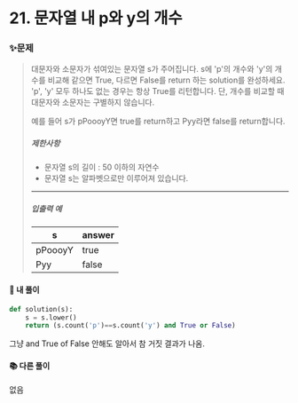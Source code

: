 # 21. 문자열 내 p와 y의 개수

### ✨문제

> 대문자와 소문자가 섞여있는 문자열 s가 주어집니다. s에 'p'의 개수와 'y'의 개수를 비교해 같으면 True, 다르면 False를 return 하는 solution를 완성하세요. 'p', 'y' 모두 하나도 없는 경우는 항상 True를 리턴합니다. 단, 개수를 비교할 때 대문자와 소문자는 구별하지 않습니다.
>
> 예를 들어 s가 pPoooyY면 true를 return하고 Pyy라면 false를 return합니다.
>
> ##### 제한사항
>
> - 문자열 s의 길이 : 50 이하의 자연수
> - 문자열 s는 알파벳으로만 이루어져 있습니다.
>
> ------
>
> ##### 입출력 예
>
> | s       | answer |
> | ------- | ------ |
> | pPoooyY | true   |
> | Pyy     | false  |



#### 🎈 내 풀이

```python
def solution(s):
    s = s.lower()
    return (s.count('p')==s.count('y') and True or False)
```

그냥 and True of False 안해도 알아서 참 거짓 결과가 나옴.



#### **📚 다른 풀이** 

없음